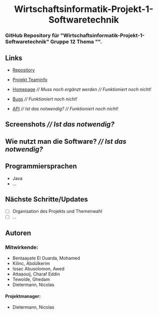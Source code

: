 <h1 align="center">Wirtschaftsinformatik-Projekt-1-Softwaretechnik</h1>

### GitHub Repository für "Wirtschaftsinformatik-Projekt-1-Softwaretechnik" Gruppe 12 Thema "".

## Links

- [Repository](https://github.com/Skilsu/Wirtschaftsinformatik-Projekt-1-Softwaretechnik "Wirtschaftsinformatik-Projekt-1-Softwaretechnik Repository")

- [Projekt Teaminfo](https://github.com/Skilsu/Wirtschaftsinformatik-Projekt-1-Softwaretechnik/Projekt_Teaminfo "Projekt Teaminfo")

- [Homepage](<Homepage url> "Live View") _// Muss noch ergänzt werden_ _// Funktioniert noch nicht!_

- [Bugs](https://github.com/Skilsu/Wirtschaftsinformatik-Projekt-1-Softwaretechnik/issues "Issues Page")  _// Funktioniert noch nicht!_

- [API](<API Link> "API") _// Ist das notwendig?_ _// Funktioniert noch nicht!_

## Screenshots  _// Ist das notwendig?_

## Wie nutzt man die Software? _// Ist das notwendig?_
  
## Programmiersprachen

 - Java
 - ...

## Nächste Schritte/Updates

 - [ ] Organisation des Projekts und Themenwahl
 - [ ] ...

## Autoren
### Mitwirkende: 
- Bentaayate El Ouarda, Mohamed
- Kilinc, Abdülkerim
- Issac Abusolomon, Awed
- Attaaouij, Charaf Eddin
- Tewolde, Ghedam
- Dietermann, Nicolas

#### Projektmanager: 
- Dietermann, Nicolas
